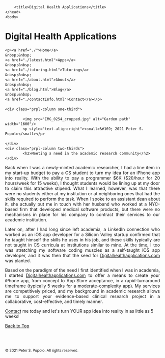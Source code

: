 
<html>
	<head>
		<meta charset="UTF-8" />
		<meta name="viewport" content="width=device-width, initial-scale=1, maximum-scale=1, user-scalable=no" />
		<meta http-equiv="X-UA-Compatible" content="IE=edge" />


		<title>Digital Health Applications</title>
	</head>
	<body>
	
<div class="prpl-row">
	<div class="prpl-column two-thirds">
			<h1>Digital Health Applications</h1>
	</div>
	
	<p><a href="./">Home</a>
	&nbsp;&nbsp;
	<a href="./latest.html">Apps</a>
	&nbsp;&nbsp;
	<a href="./tutoring.html">Tutoring</a>
	&nbsp;&nbsp;
	<a href="./about.html">About</a>
	&nbsp;&nbsp;
	<a href="./blog.html">Blog</a>
	&nbsp;&nbsp;
	<a href="./contactInfo.html">Contact</a></p>
	
	<div class="prpl-column one-third">
	
  			<img src="IMG_0254_cropped.jpg" alt="Garden path" width="1600"/>
  			<p style="text-align:right"><small>&#169; 2021 Peter S. Popolo</small></p>

	</div>
	<div class="prpl-column two-thirds">
			<h2>Meeting a need in the academic research community</h2>
	</div>
</div>

<div class="prpl-row">

<p style="text-align:justify">Back when I was a newly-minted academic researcher, I had a line item in my start-up budget to pay a CS student to turn my idea for an iPhone app into reality. With the ability to pay a programmer $6K ($20/hour for 20 hours/week for 15 weeks), I thought students would be lining up at my door to claim this attractive stipend. What I learned, however, was that there were no students either at my institution or at neighboring ones that had the skills required to perform the task. When I spoke to an assistant dean about it, she actually put me in touch with her husband who worked at a NYC-based firm that developed medical software products, but there were no mechanisms in place for his company to contract their services to our academic institution.</p>

<p style="text-align:justify">Later on, after I had long since left academia, a LinkedIn connection who worked as an iOS app developer for a Silicon Valley startup confirmed that he taught himself the skills he uses in his job, and these skills typically are not taught in CS curricula at institutions similar to mine. At the time, I too was stretching my software coding muscles as a self-taught iOS app developer, and it was then that the seed for <a href="http://www.digitalhealthapplications.com">Digitalhealthapplications.com</a> was planted.</p>

<p style="text-align:justify">Based on the paradigm of the need I first identified when I was in academia, I started <a href="http://www.digitalhealthapplications.com">Digitalhealthapplications.com</a> to offer a means to create your iPhone app, from concept to App Store acceptance, in a rapid-turnaround timeframe (typically 5 weeks for a moderate-complexity app). My services are competitively priced, and my background in academic research allows me to support your evidence-based clinical research project in a collaborative, cost-effective, and timely manner.</p>

<p><a href="mailto:peterpopolo@gmail.com?subject=Contact">Contact</a> me today and let's turn YOUR app idea into reality in as little as 5 weeks!</p>

<a href="./blog.html">Back to Top</a>

<br><br><p><small>&#169; 2021 Peter S. Popolo. All rights reserved.</small></p>







